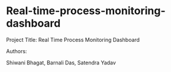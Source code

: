 # Real-time-process-monitoring-dashboard
Project Title: Real Time Process Monitoring Dashboard

Authors:

Shiwani Bhagat, Barnali Das, Satendra Yadav

